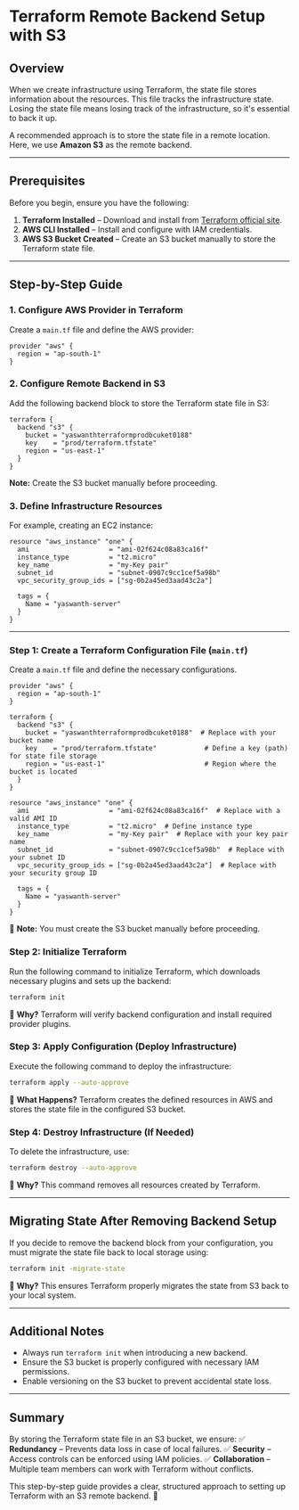 # Terraform Remote Backend Setup with S3

## Overview
When we create infrastructure using Terraform, the state file stores information about the resources. This file tracks the infrastructure state. Losing the state file means losing track of the infrastructure, so it's essential to back it up.

A recommended approach is to store the state file in a remote location. Here, we use **Amazon S3** as the remote backend.

---
## Prerequisites
Before you begin, ensure you have the following:
1. **Terraform Installed** – Download and install from [Terraform official site](https://developer.hashicorp.com/terraform/downloads).
2. **AWS CLI Installed** – Install and configure with IAM credentials.
3. **AWS S3 Bucket Created** – Create an S3 bucket manually to store the Terraform state file.

---
## Step-by-Step Guide

### 1. Configure AWS Provider in Terraform
Create a `main.tf` file and define the AWS provider:

```hcl
provider "aws" {
  region = "ap-south-1"
}
```

### 2. Configure Remote Backend in S3
Add the following backend block to store the Terraform state file in S3:

```hcl
terraform {
  backend "s3" {
    bucket = "yaswanthterraformprodbcuket0188"
    key    = "prod/terraform.tfstate"
    region = "us-east-1"
  }
}
```

**Note:** Create the S3 bucket manually before proceeding.

### 3. Define Infrastructure Resources
For example, creating an EC2 instance:

```hcl
resource "aws_instance" "one" {
  ami                    = "ami-02f624c08a83ca16f"
  instance_type          = "t2.micro"
  key_name               = "my-Key pair"
  subnet_id              = "subnet-0907c9cc1cef5a98b"
  vpc_security_group_ids = ["sg-0b2a45ed3aad43c2a"]

  tags = {
    Name = "yaswanth-server"
  }
}
```
---

### **Step 1: Create a Terraform Configuration File (`main.tf`)**
Create a `main.tf` file and define the necessary configurations.

```hcl
provider "aws" {
  region = "ap-south-1"
}

terraform {
  backend "s3" {
    bucket = "yaswanthterraformprodbcuket0188"  # Replace with your bucket name
    key    = "prod/terraform.tfstate"            # Define a key (path) for state file storage
    region = "us-east-1"                         # Region where the bucket is located
  }
}

resource "aws_instance" "one" {
  ami                    = "ami-02f624c08a83ca16f"  # Replace with a valid AMI ID
  instance_type          = "t2.micro"  # Define instance type
  key_name               = "my-Key pair"  # Replace with your key pair name
  subnet_id              = "subnet-0907c9cc1cef5a98b"  # Replace with your subnet ID
  vpc_security_group_ids = ["sg-0b2a45ed3aad43c2a"]  # Replace with your security group ID

  tags = {
    Name = "yaswanth-server"
  }
}
```

🔹 **Note:** You must create the S3 bucket manually before proceeding.

### **Step 2: Initialize Terraform**
Run the following command to initialize Terraform, which downloads necessary plugins and sets up the backend:

```sh
terraform init
```

🔹 **Why?** Terraform will verify backend configuration and install required provider plugins.

### **Step 3: Apply Configuration (Deploy Infrastructure)**
Execute the following command to deploy the infrastructure:

```sh
terraform apply --auto-approve
```

🔹 **What Happens?** Terraform creates the defined resources in AWS and stores the state file in the configured S3 bucket.

### **Step 4: Destroy Infrastructure (If Needed)**
To delete the infrastructure, use:

```sh
terraform destroy --auto-approve
```

🔹 **Why?** This command removes all resources created by Terraform.

---
## **Migrating State After Removing Backend Setup**
If you decide to remove the backend block from your configuration, you must migrate the state file back to local storage using:

```sh
terraform init -migrate-state
```

🔹 **Why?** This ensures Terraform properly migrates the state from S3 back to your local system.

---
## **Additional Notes**
- Always run `terraform init` when introducing a new backend.
- Ensure the S3 bucket is properly configured with necessary IAM permissions.
- Enable versioning on the S3 bucket to prevent accidental state loss.

---
## **Summary**
By storing the Terraform state file in an S3 bucket, we ensure:
✅ **Redundancy** – Prevents data loss in case of local failures.
✅ **Security** – Access controls can be enforced using IAM policies.
✅ **Collaboration** – Multiple team members can work with Terraform without conflicts.

This step-by-step guide provides a clear, structured approach to setting up Terraform with an S3 remote backend. 🚀


